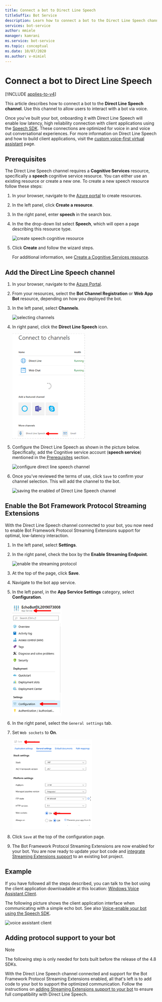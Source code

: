```yaml
---
title: Connect a bot to Direct Line Speech
titleSuffix: Bot Service
description: Learn how to connect a bot to the Direct Line Speech channel for user's voice interaction with high reliability and low latency.
services: bot-service
author: mmiele
manager: kamrani
ms.service: bot-service
ms.topic: conceptual
ms.date: 10/07/2020
ms.author: v-mimiel
---
```


# Connect a bot to Direct Line Speech

[!INCLUDE [applies-to-v4](includes/applies-to-v4-current.md)]

This article describes how to connect a bot to the **Direct Line Speech channel**. Use this channel to allow users to interact with a bot via voice.

Once you've built your bot, onboarding it with Direct Line Speech will enable low latency, high reliability connection with client applications using the [Speech SDK](/azure/cognitive-services/speech-service/). These connections are optimized for voice in and voice out conversational experiences. For more information on Direct Line Speech and how to build client applications, visit the [custom voice-first virtual assistant](/azure/cognitive-services/Speech-Service/voice-assistants) page.

## Prerequisites

 The Direct Line Speech channel requires a **Cognitive Services** resource, specifically a **speech** cognitive service resource. You can either use an existing resource or create a new one. To create a new speech resource follow these steps:

1. In your browser, navigate to the [Azure portal](https://ms.portal.azure.com/#create/hub) to create resources.
1. In the left panel, click **Create a resource**.
1. In the right panel, enter **speech** in the search box.
1. In the the drop-down list select **Speech**, which will open a page describing this resource type.

    ![create speech cognitive resource](media/voice-first-virtual-assistants/create-speech-cognitive-resource.PNG "create speech cognitive service")

1. Click **Create** and follow the wizard steps.

    For additional information, see [Create a Cognitive Services resource](/azure/cognitive-services/cognitive-services-apis-create-account).

## Add the Direct Line Speech channel

1. In your browser, navigate to the [Azure Portal](https://portal.azure.com).
1. From your resources, select the **Bot Channel Registration** or **Web App Bot** resource, depending on how you deployed the bot.
1. In the left panel, select  **Channels**.

    ![selecting channels](media/voice-first-virtual-assistants/bot-service-channel-directlinespeech-selectchannel.png "selecting channels")

1. In right panel, click the **Direct Line Speech** icon.

    ![selecting direct line speech channel](media/voice-first-virtual-assistants/bot-service-channel-directlinespeech-connectspeechchannel.png "connecting Direct Line Speech")

1. Configure the Direct Line Speech as shown in the picture below. Specifically, add the Cognitive service account (**speech service**) mentioned in the [Prerequisites](#prerequisites) section.

    ![configure direct line speech channel](media/voice-first-virtual-assistants/bot-service-channel-directlinespeech-cognitivesericesaccount-selection.png "selecting Cognitive Services resource")

1. Once you've reviewed the terms of use, click `Save` to confirm your channel selection. This will add the channel to the bot.

    ![saving the enabled of Direct Line Speech channel](media/voice-first-virtual-assistants/bot-service-channel-directlinespeech-added.png "added direct line speech channel")

## Enable the Bot Framework Protocol Streaming Extensions

With the Direct Line Speech channel connected to your bot, you now need to enable Bot Framework Protocol Streaming Extensions support for optimal, low-latency interaction.

1. In the left panel, select **Settings**.
1. In the right panel, check the box by the **Enable Streaming Endpoint**.

    ![enable the streaming protocol](media/voice-first-virtual-assistants/bot-service-channel-directlinespeech-enablestreamingsupport.png "enable streaming extension support")

1. At the top of the page, click **Save**.

1. Navigate to the bot app service.
1. In the left panel, in the **App Service Settings** category, select **Configuration**.

    ![navigate to app service settings](media/voice-first-virtual-assistants/bot-service-channel-directlinespeech-configureappservice.png "configure the app service")

1. In the right panel, select the `General settings` tab.
1. Set `Web sockets` to **On**.

    ![enable websockets for the app service](media/voice-first-virtual-assistants/bot-service-channel-directlinespeech-enablewebsockets.png "enable websockets")

1. Click `Save` at the top of the configuration page.

1. The Bot Framework Protocol Streaming Extensions are now enabled for your bot. You are now ready to update your bot code and [integrate Streaming Extensions support](directline-speech-bot.md) to an existing bot project.

## Example

If you have followed all the steps described, you can talk to the bot using the client application downloadable at this location: [Windows Voice Assistant Client](https://github.com/Azure-Samples/Cognitive-Services-Voice-Assistant/blob/master/clients/csharp-wpf/README.md#windows-voice-assistant-client).

The following picture shows the client application interface when communicating with a simple echo bot. See also [Voice-enable your bot using the Speech SDK](https://docs.microsoft.com/azure/cognitive-services/speech-service/tutorial-voice-enable-your-bot-speech-sdk).

![voice assistant client](media/voice-first-virtual-assistants/voice-assistant-client.png "voice assistant client")

## Adding protocol support to your bot

> [!NOTE]
> The following step is only needed for bots built before the release of the 4.8 SDKs.

With the Direct Line Speech channel connected and support for the Bot Framework Protocol Streaming Extensions enabled, all that's left is to add code to your bot to support the optimized communication. Follow the instructions on [adding Streaming Extensions support to your bot](directline-speech-bot.md) to ensure full compatibility with Direct Line Speech.
